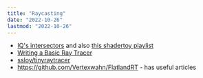 ```yaml
---
title: "Raycasting"
date: "2022-10-26"
lastmod: "2022-10-26"
---
```


- [IQ's intersectors](https://iquilezles.org/www/articles/intersectors/intersectors.htm) and also [this shadertoy playlist](https://www.shadertoy.com/playlist/l3dXRf)
- [Writing a Basic Ray Tracer](https://www.scratchapixel.com/lessons/3d-basic-rendering/introduction-to-ray-tracing/ray-tracing-practical-example)
- [ssloy/tinyraytracer](https://github.com/ssloy/tinyraytracer/wiki)
- https://github.com/Vertexwahn/FlatlandRT - has useful articles